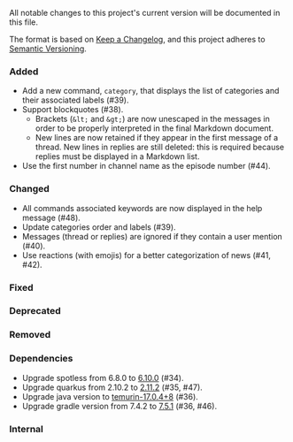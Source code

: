 All notable changes to this project's current version will be documented in this file.

The format is based on [Keep a Changelog](https://keepachangelog.com/en/1.0.0/), and this project adheres
to [Semantic Versioning](https://semver.org/spec/v2.0.0.html).

### Added

- Add a new command, `category`, that displays the list of categories and their associated labels (#39).
- Support blockquotes (#38).
  - Brackets (`&lt;` and `&gt;`) are now unescaped in the messages in order to be properly interpreted in the final
    Markdown document.
  - New lines are now retained if they appear in the first message of a thread. New lines in replies are still deleted:
    this is required because replies must be displayed in a Markdown list.
- Use the first number in channel name as the episode number (#44).

### Changed

- All commands associated keywords are now displayed in the help message (#48).
- Update categories order and labels (#39).
- Messages (thread or replies) are ignored if they contain a user mention (#40).
- Use reactions (with emojis) for a better categorization of news (#41, #42).

### Fixed

### Deprecated

### Removed

### Dependencies

- Upgrade spotless from 6.8.0 to
  [6.10.0](https://github.com/diffplug/spotless/blob/main/plugin-gradle/CHANGES.md#6100---2022-08-23) (#34).
- Upgrade quarkus from 2.10.2 to [2.11.2](https://quarkus.io/blog/quarkus-2-11-2-final-released/) (#35, #47).
- Upgrade java version to [temurin-17.0.4+8](https://www.oracle.com/java/technologies/javase/17-0-4-relnotes.html)
  (#36).
- Upgrade gradle version from 7.4.2 to [7.5.1](https://docs.gradle.org/7.5/release-notes.html) (#36, #46).

### Internal
